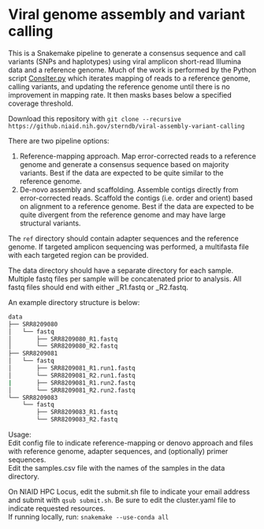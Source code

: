 # Viral genome assembly and variant calling

This is a Snakemake pipeline to generate a consensus sequence and call variants (SNPs and haplotypes) using viral amplicon short-read Illumina data and a reference genome. Much of the work is performed by the Python script [ConsIter.py](https://github.niaid.nih.gov/sterndb/ConsIter) which iterates mapping of reads to a reference genome, calling variants, and updating the reference genome until there is no improvement in mapping rate. It then masks bases below a specified coverage threshold.

Download this repository with 
`git clone --recursive https://github.niaid.nih.gov/sterndb/viral-assembly-variant-calling`


There are two pipeline options:
1. Reference-mapping approach. Map error-corrected reads to a reference genome and generate a consensus sequence based on majority variants. Best if the data are expected to be quite similar to the reference genome.
2. De-novo assembly and scaffolding. Assemble contigs directly from error-corrected reads. Scaffold the contigs (i.e. order and orient) based on alignment to a reference genome. Best if the data are expected to be quite divergent from the reference genome and may have large structural variants.

The `ref` directory should contain adapter sequences and the reference genome. If targeted amplicon sequencing was performed, a multifasta file with each targeted region can be provided. 

The data directory should have a separate directory for each sample. Multiple fastq files per sample will be concatenated prior to analysis. All fastq files should end with either _R1.fastq or _R2.fastq.

An example directory structure is below:

```bash
data
├── SRR8209080
│   └── fastq
│       ├── SRR8209080_R1.fastq
│       └── SRR8209080_R2.fastq
├── SRR8209081
│   └── fastq
│       ├── SRR8209081_R1.run1.fastq
│       └── SRR8209081_R2.run1.fastq
|       ├── SRR8209081_R1.run2.fastq
│       └── SRR8209081_R2.run2.fastq
└── SRR8209083
    └── fastq
        ├── SRR8209083_R1.fastq
        └── SRR8209083_R2.fastq
```

Usage:  
Edit config file to indicate reference-mapping or denovo approach and files with reference genome, adapter sequences, and (optionally) primer sequences.  
Edit the samples.csv file with the names of the samples in the data directory.

On NIAID HPC Locus, edit the submit.sh file to indicate your email address and submit with `qsub submit.sh`. Be sure to edit the cluster.yaml file to indicate requested resources.  
If running locally, run: `snakemake --use-conda all`
